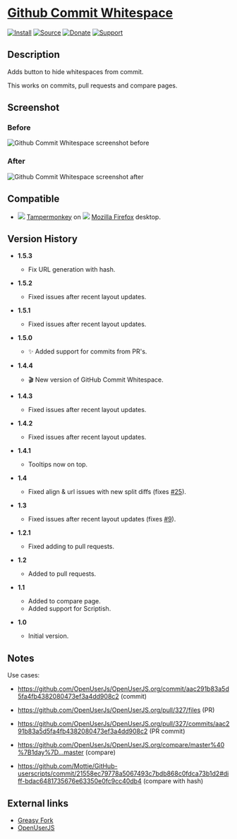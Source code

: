 # [Github Commit Whitespace](https://github.com/jerone/UserScripts/tree/master/Github_Commit_Whitespace)

[![Install](https://raw.github.com/jerone/UserScripts/master/_resources/Install-button.png)](https://github.com/jerone/UserScripts/raw/master/Github_Commit_Whitespace/Github_Commit_Whitespace.user.js)
[![Source](https://raw.github.com/jerone/UserScripts/master/_resources/Source-button.png)](https://github.com/jerone/UserScripts/blob/master/Github_Commit_Whitespace/Github_Commit_Whitespace.user.js)
[![Donate](https://raw.github.com/jerone/UserScripts/master/_resources/Donate-button.png)](https://www.paypal.com/cgi-bin/webscr?cmd=_s-xclick&hosted_button_id=VCYMHWQ7ZMBKW)
[![Support](https://raw.github.com/jerone/UserScripts/master/_resources/Support-button.png)](https://github.com/jerone/UserScripts/issues)

## Description

Adds button to hide whitespaces from commit.

This works on commits, pull requests and compare pages.

## Screenshot

### Before

![Github Commit Whitespace screenshot before](https://github.com/jerone/UserScripts/raw/master/Github_Commit_Whitespace/screenshot_before.jpg)

### After

![Github Commit Whitespace screenshot after](https://github.com/jerone/UserScripts/raw/master/Github_Commit_Whitespace/screenshot_after.jpg)

## Compatible

*   ![](https://raw.github.com/jerone/UserScripts/master/_resources/Tampermonkey.png) [Tampermonkey](https://addons.mozilla.org/firefox/addon/tampermonkey/) on ![](https://raw.github.com/jerone/UserScripts/master/_resources/Firefox.png) [Mozilla Firefox](http://www.mozilla.org/en-US/firefox/fx/#desktop) desktop.

## Version History

*   **1.5.3**

    *   Fix URL generation with hash.

*   **1.5.2**

    *   Fixed issues after recent layout updates.

*   **1.5.1**

    *   Fixed issues after recent layout updates.

*   **1.5.0**

    *   :sparkles: Added support for commits from PR's.

*   **1.4.4**

    *   :clapper: New version of GitHub Commit Whitespace.

*   **1.4.3**

    *   Fixed issues after recent layout updates.

*   **1.4.2**

    *   Fixed issues after recent layout updates.

*   **1.4.1**

    *   Tooltips now on top.

*   **1.4**

    *   Fixed align & url issues with new split diffs (fixes [#25](https://github.com/jerone/UserScripts/issues/25)).

*   **1.3**

    *   Fixed issues after recent layout updates (fixes [#9](https://github.com/jerone/UserScripts/issues/9)).

*   **1.2.1**

    *   Fixed adding to pull requests.

*   **1.2**

    *   Added to pull requests.

*   **1.1**

    *   Added to compare page.
    *   Added support for Scriptish.

*   **1.0**

    *   Initial version.

## Notes

Use cases:

*   <https://github.com/OpenUserJs/OpenUserJS.org/commit/aac291b83a5d5fa4fb4382080473ef3a4dd908c2> (commit)

*   <https://github.com/OpenUserJs/OpenUserJS.org/pull/327/files> (PR)

*   <https://github.com/OpenUserJs/OpenUserJS.org/pull/327/commits/aac291b83a5d5fa4fb4382080473ef3a4dd908c2>
    (PR commit)

*   <https://github.com/OpenUserJs/OpenUserJS.org/compare/master%40%7B1day%7D...master> (compare)

*   <https://github.com/Mottie/GitHub-userscripts/commit/21558ec79778a5067493c7bdb868c0fdca73b1d2#diff-bdac6481735676e63350e0fc9cc40db4> (compare with hash)

## External links

*   [Greasy Fork](https://greasyfork.org/scripts/467-github-commit-whitespace)
*   [OpenUserJS](https://openuserjs.org/scripts/jerone/Github_Commit_Whitespace)
